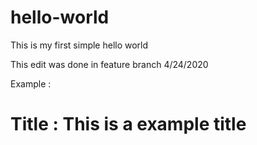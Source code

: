 # hello-world
This is my first simple hello world

This edit was done in feature branch 4/24/2020

Example : 
# Title : This is a example title
